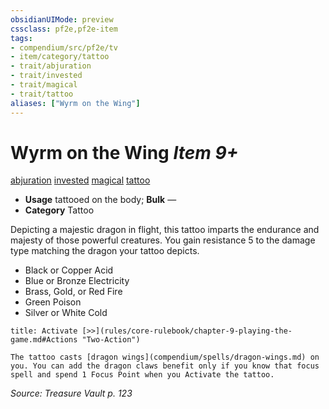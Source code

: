 ```yaml
---
obsidianUIMode: preview
cssclass: pf2e,pf2e-item
tags:
- compendium/src/pf2e/tv
- item/category/tattoo
- trait/abjuration
- trait/invested
- trait/magical
- trait/tattoo
aliases: ["Wyrm on the Wing"]
---
```

# Wyrm on the Wing *Item 9+*  
[abjuration](rules/traits/abjuration.md)  [invested](rules/traits/invested.md)  [magical](rules/traits/magical.md)  [tattoo](rules/traits/tattoo-lowg.md)  

- **Usage** tattooed on the body; **Bulk** —
- **Category** Tattoo

Depicting a majestic dragon in flight, this tattoo imparts the endurance and majesty of those powerful creatures. You gain resistance 5 to the damage type matching the dragon your tattoo depicts.

- Black or Copper Acid
- Blue or Bronze Electricity
- Brass, Gold, or Red Fire
- Green Poison
- Silver or White Cold

```ad-embed-ability
title: Activate [>>](rules/core-rulebook/chapter-9-playing-the-game.md#Actions "Two-Action")

The tattoo casts [dragon wings](compendium/spells/dragon-wings.md) on you. You can add the dragon claws benefit only if you know that focus spell and spend 1 Focus Point when you Activate the tattoo.
```

*Source: Treasure Vault p. 123*